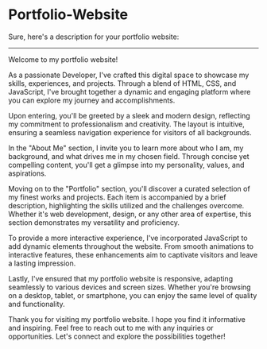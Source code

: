 # Portfolio-Website
Sure, here's a description for your portfolio website:

---

Welcome to my portfolio website!

As a passionate Developer, I've crafted this digital space to showcase my skills, experiences, and projects. Through a blend of HTML, CSS, and JavaScript, I've brought together a dynamic and engaging platform where you can explore my journey and accomplishments.

Upon entering, you'll be greeted by a sleek and modern design, reflecting my commitment to professionalism and creativity. The layout is intuitive, ensuring a seamless navigation experience for visitors of all backgrounds.

In the "About Me" section, I invite you to learn more about who I am, my background, and what drives me in my chosen field. Through concise yet compelling content, you'll get a glimpse into my personality, values, and aspirations.

Moving on to the "Portfolio" section, you'll discover a curated selection of my finest works and projects. Each item is accompanied by a brief description, highlighting the skills utilized and the challenges overcome. Whether it's web development, design, or any other area of expertise, this section demonstrates my versatility and proficiency.

To provide a more interactive experience, I've incorporated JavaScript to add dynamic elements throughout the website. From smooth animations to interactive features, these enhancements aim to captivate visitors and leave a lasting impression.

Lastly, I've ensured that my portfolio website is responsive, adapting seamlessly to various devices and screen sizes. Whether you're browsing on a desktop, tablet, or smartphone, you can enjoy the same level of quality and functionality.

Thank you for visiting my portfolio website. I hope you find it informative and inspiring. Feel free to reach out to me with any inquiries or opportunities. Let's connect and explore the possibilities together!

